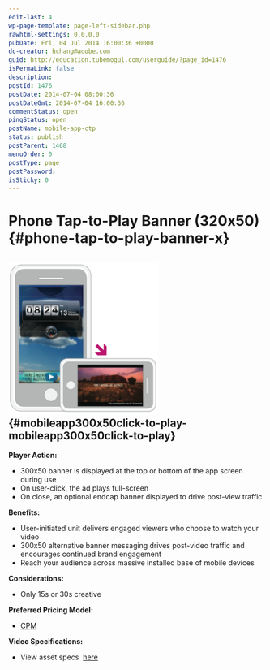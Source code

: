 ```yaml
---
edit-last: 4
wp-page-template: page-left-sidebar.php
rawhtml-settings: 0,0,0,0
pubDate: Fri, 04 Jul 2014 16:00:36 +0000
dc-creator: hchang@adobe.com
guid: http://education.tubemogul.com/userguide/?page_id=1476
isPermaLink: false
description: 
postId: 1476
postDate: 2014-07-04 08:00:36
postDateGmt: 2014-07-04 16:00:36
commentStatus: open
pingStatus: open
postName: mobile-app-ctp
status: publish
postParent: 1468
menuOrder: 0
postType: page
postPassword: 
isSticky: 0
---
```


# Phone Tap-to-Play Banner (320x50) {#phone-tap-to-play-banner-x}

## [ ![Mobile App CTP](assets/mobile-app-ctp-295x300.png)](assets/mobile-app-ctp.png) {#mobileapp300x50click-to-play-mobileapp300x50click-to-play}

**Player Action:**

* 300x50 banner is displayed at the top or bottom of the app screen during use
* On user-click, the ad plays full-screen
* On close, an optional endcap banner displayed to drive post-view traffic

**Benefits:**

* User-initiated unit delivers engaged viewers who choose to watch your video
* 300x50 alternative banner messaging drives post-video traffic and encourages continued brand engagement
* Reach your audience across massive installed base of mobile devices

**Considerations:**

* Only 15s or 30s creative

**Preferred Pricing Model:**

* [CPM](../user-guide/planning/ad-formats/performance-pricing/user-guideplanningad-formatsperformance-pricing.md)

**Video Specifications:**

* View asset specs&nbsp; [here](../user-guide/planning/ad-formats/ad-specs/user-guideplanningad-formatsad-specs.md)

